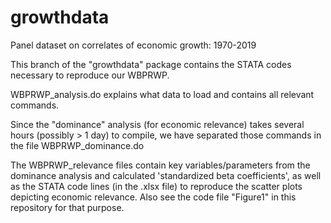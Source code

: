 # growthdata
Panel dataset on correlates of economic growth: 1970-2019

This branch of the "growthdata" package contains the STATA codes necessary to reproduce our WBPRWP.

WBPRWP_analysis.do explains what data to load and contains all relevant commands.

Since the "dominance" analysis (for economic relevance) takes several hours (possibly > 1 day) to compile, we have separated those commands in the file WBPRWP_dominance.do

The WBPRWP_relevance files contain key variables/parameters from the dominance analysis and calculated 'standardized beta coefficients', as well as the STATA code lines (in the .xlsx file) to reproduce the scatter plots depicting economic relevance. Also see the code file "Figure1" in this repository for that purpose.
